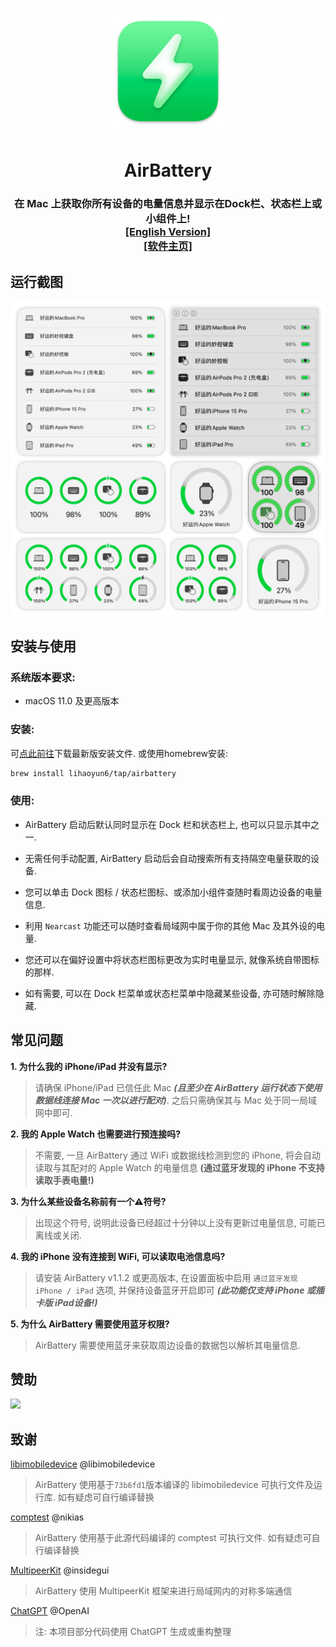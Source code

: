 # 
<p align="center">
<img src="./AirBattery/Assets.xcassets/AppIcon.appiconset/icon_128x128@2x.png" width="200" height="200" />
<h1 align="center">AirBattery</h1>
<h3 align="center">在 Mac 上获取你所有设备的电量信息并显示在Dock栏、状态栏上或小组件上!<br><a href="./README.md">[English Version]</a><br><a href="https://lihaoyun6.github.io/airbattery/">[软件主页]</a></h3> 
</p>

## 运行截图
<p align="center">
<picture>
  <source media="(prefers-color-scheme: dark)" srcset="./img/preview_dark.png">
  <source media="(prefers-color-scheme: light)" srcset="./img/preview.png">
  <img alt="QuickRecorder Screenshots" src="./img/preview.png" width="840"/>
</picture>
</p>

## 安装与使用
### 系统版本要求:
- macOS 11.0 及更高版本  

### 安装:
可[点此前往](../../releases/latest)下载最新版安装文件. 或使用homebrew安装:  

```bash
brew install lihaoyun6/tap/airbattery
```

### 使用:
- AirBattery 启动后默认同时显示在 Dock 栏和状态栏上, 也可以只显示其中之一.  

- 无需任何手动配置, AirBattery 启动后会自动搜索所有支持隔空电量获取的设备. 
- 您可以单击 Dock 图标 / 状态栏图标、或添加小组件查随时看周边设备的电量信息. 
- 利用 `Nearcast` 功能还可以随时查看局域网中属于你的其他 Mac 及其外设的电量.
- 您还可以在偏好设置中将状态栏图标更改为实时电量显示, 就像系统自带图标的那样.  
- 如有需要, 可以在 Dock 栏菜单或状态栏菜单中隐藏某些设备, 亦可随时解除隐藏.  

## 常见问题
**1. 为什么我的 iPhone/iPad 并没有显示?**  
> 请确保 iPhone/iPad 已信任此 Mac ***(且至少在 AirBattery 运行状态下使用数据线连接 Mac 一次以进行配对)***. 之后只需确保其与 Mac 处于同一局域网中即可.  

**2. 我的 Apple Watch 也需要进行预连接吗?**  
> 不需要, 一旦 AirBattery 通过 WiFi 或数据线检测到您的 iPhone, 将会自动读取与其配对的 Apple Watch 的电量信息 **(通过蓝牙发现的 iPhone 不支持读取手表电量!)**

**3. 为什么某些设备名称前有一个⚠️符号?**
> 出现这个符号, 说明此设备已经超过十分钟以上没有更新过电量信息, 可能已离线或关闭.

**4. 我的 iPhone 没有连接到 WiFi, 可以读取电池信息吗?**  
> 请安装 AirBattery v1.1.2 或更高版本, 在设置面板中启用 `通过蓝牙发现 iPhone / iPad` 选项, 并保持设备蓝牙开启即可 ***(此功能仅支持 iPhone 或插卡版 iPad设备!)***  

**5. 为什么 AirBattery 需要使用蓝牙权限?**  
> AirBattery 需要使用蓝牙来获取周边设备的数据包以解析其电量信息.  

## 赞助
<img src="./img/donate.png" width="350"/>

## 致谢
[libimobiledevice](https://github.com/libimobiledevice/libimobiledevice) @libimobiledevice  
> AirBattery 使用基于`73b6fd1`版本编译的 libimobiledevice 可执行文件及运行库. 如有疑虑可自行编译替换  

[comptest](https://gist.github.com/nikias/ebc6e975dc908f3741af0f789c5b1088) @nikias  
> AirBattery 使用基于此源代码编译的 comptest 可执行文件. 如有疑虑可自行编译替换  

[MultipeerKit](https://github.com/insidegui/MultipeerKit) @insidegui  
> AirBattery 使用 MultipeerKit 框架来进行局域网内的对称多端通信   

[ChatGPT](https://chat.openai.com) @OpenAI  
> 注: 本项目部分代码使用 ChatGPT 生成或重构整理
